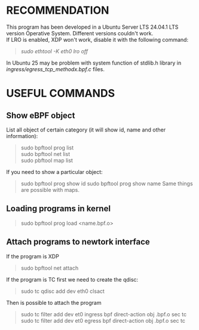 # RECOMMENDATION

This program has been developed in a Ubuntu Server LTS 24.04.1 LTS version Operative System. Different versions couldn't work.<br/>
If LRO is enabled, XDP won't work, disable it with the following command: 
> *sudo ethtool -K eth0 lro off* <br/>

In Ubuntu 25 may be problem with system function of stdlib.h library in *ingress/egress_tcp_methodx.bpf.c* files.

# USEFUL COMMANDS

## Show eBPF object

List all object of certain category (it will show id, name and other information): <br/>
> sudo bpftool prog list <br/>
> sudo bpftool net list <br/>
> sudo pbftool map list <br/>

If you need to show a particular object:
> sudo bpftool prog show id <number>
> sudo bpftool prog show name <name>
Same things are possible with maps.

## Loading programs in kernel

> sudo bpftool prog load <name.bpf.o>

## Attach programs to newtork interface
If the program is XDP
> sudo bpftool net attach

If the program is TC first we need to create the qdisc:
> sudo tc qdisc add dev eth0 clsact <br/>

Then is possible to attach the program

> sudo tc filter add dev et0 ingress bpf direct-action obj <name>.bpf.o sec tc <br/>
> sudo tc filter add dev et0 egress bpf direct-action obj <name>.bpf.o sec tc



